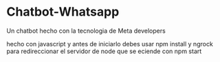 # Chatbot-Whatsapp
Un chatbot hecho con la tecnologia de Meta developers

hecho con javascript y antes de iniciarlo debes usar npm install y ngrock para redireccionar el servidor de node que se eciende con npm start
